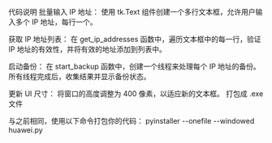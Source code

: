 代码说明
批量输入 IP 地址：
使用 tk.Text 组件创建一个多行文本框，允许用户输入多个 IP 地址，每行一个。

获取 IP 地址列表：
在 get_ip_addresses 函数中，遍历文本框中的每一行，验证 IP 地址的有效性，并将有效的地址添加到列表中。

启动备份：
在 start_backup 函数中，创建一个线程来处理每个 IP 地址的备份。所有线程完成后，收集结果并显示备份状态。

更新 UI 尺寸：
将窗口的高度调整为 400 像素，以适应新的文本框。
打包成 .exe 文件

与之前相同，使用以下命令打包你的代码：
pyinstaller --onefile --windowed huawei.py
